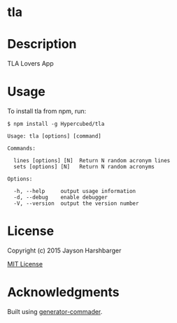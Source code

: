tla
=============

# Description

TLA Lovers App

# Usage

To install tla from npm, run:

```
$ npm install -g Hypercubed/tla
```

```
Usage: tla [options] [command]

Commands:

  lines [options] [N]  Return N random acronym lines
  sets [options] [N]   Return N random acronyms

Options:

  -h, --help     output usage information
  -d, --debug    enable debugger
  -V, --version  output the version number
```

# License

Copyright (c) 2015 Jayson Harshbarger

[MIT License](http://en.wikipedia.org/wiki/MIT_License)

# Acknowledgments

Built using [generator-commader](https://github.com/Hypercubed/generator-commander).
